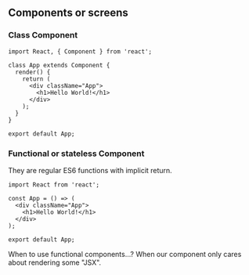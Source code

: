 ## Components or screens

### Class Component

```
import React, { Component } from 'react';

class App extends Component {
  render() {
    return (
      <div className="App">
        <h1>Hello World!</h1>
      </div>
    );
  }
}

export default App;
```

### Functional or stateless Component

They are regular ES6 functions with implicit return.

```
import React from 'react';

const App = () => (
  <div className="App">
    <h1>Hello World!</h1>
  </div>
);

export default App;
```

When to use functional components...? When our component only cares about rendering some "JSX".

